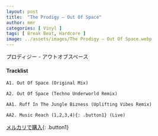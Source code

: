 ```yaml
---
layout: post
title:  "The Prodigy – Out Of Space"
author: mmr
categories: [ Vinyl ]
tags: [ Break Beat, Hardcore ]
image: ../assets/images/The Prodigy – Out Of Space.webp
---
```


プロディジー - アウトオブスペース

#### Tracklist
```md
A1. Out Of Space (Original Mix)

A2. Out Of Space (Techno Underworld Remix)

AA1. Ruff In The Jungle Bizness (Uplifting Vibes Remix)

AA2. Music Reach (1,2,3,4){: .button1} (Live)
```

[メルカリで購入](https://jp.mercari.com/item/m79786805316?afid=6142608987){: .button1}

